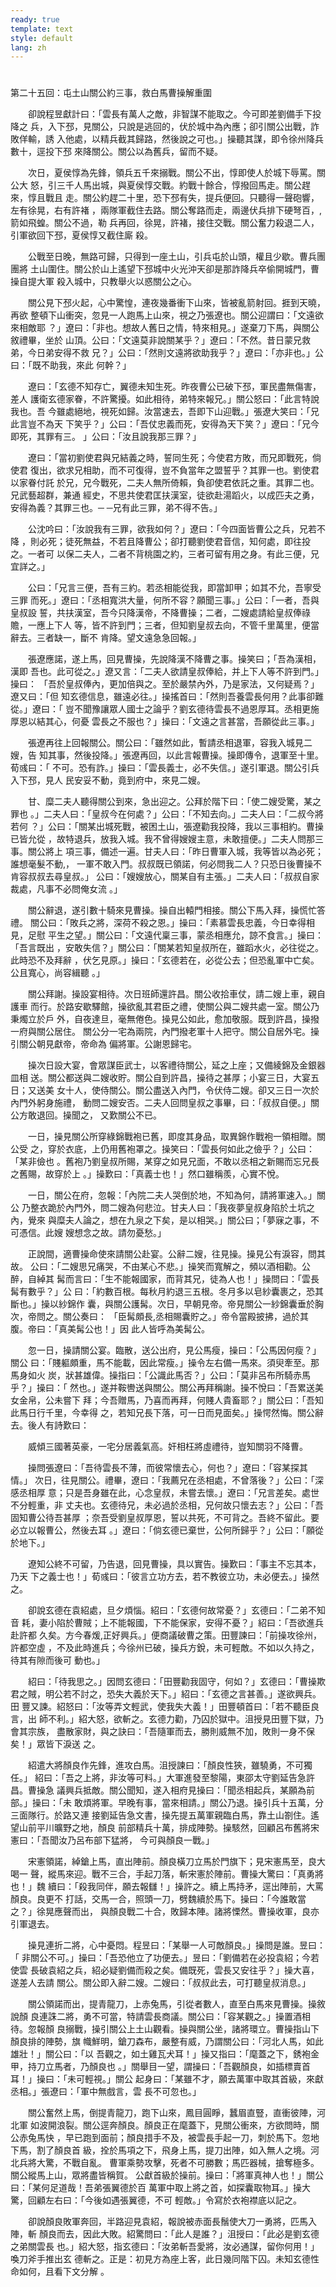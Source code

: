 ```yaml
---
ready: true
template: text
style: default
lang: zh
---
```


# 
第二十五回：屯土山關公約三事，救白馬曹操解重圍

　　卻說程昱獻計曰：「雲長有萬人之敵，非智謀不能取之。今可即差劉備手下投降之
兵，入下邳，見關公，只說是逃回的，伏於城中為內應；卻引關公出戰，詐敗佯輸，誘
入他處，以精兵截其歸路，然後說之可也。」操聽其謀，即令徐州降兵數十，逕投下邳
來降關公。關公以為舊兵，留而不疑。

　　次日，夏侯惇為先鋒，領兵五千來搦戰。關公不出，惇即使人於城下辱罵。關公大
怒，引三千人馬出城，與夏侯惇交戰。約戰十餘合，惇撥回馬走。關公趕來，惇且戰且
走。關公約趕二十里，恐下邳有失，提兵便回。只聽得一聲砲響，左有徐晃，右有許褚
，兩隊軍截住去路。關公奪路而走，兩邊伏兵排下硬弩百，,箭如飛蝗。關公不過，勒
兵再回，徐晃，許褚，接住交戰。關公奮力殺退二人，引軍欲回下邳，夏侯惇又截住廝
殺。

　　公戰至日晚，無路可歸，只得到一座土山，引兵屯於山頭，權且少歇。曹兵團團將
土山圍住。關公於山上遙望下邳城中火光沖天卻是那詐降兵卒偷開城門，曹操自提大軍
殺入城中，只教舉火以惑關公之心。

　　關公見下邳火起，心中驚惶，連夜幾番衝下山來，皆被亂箭射回。捱到天曉，再欲
整頓下山衝突，忽見一人跑馬上山來，視之乃張遼也。關公迎謂曰：「文遠欲來相敵耶
？」遼曰：「非也。想故人舊日之情，特來相見。」遂棄刀下馬，與關公敘禮畢，坐於
山頂。公曰：「文遠莫非說關某乎？」遼曰：「不然。昔日蒙兄救弟，今日弟安得不救
兄？」公曰：「然則文遠將欲助我乎？」遼曰：「亦非也。」公曰：「既不助我，來此
何幹？」

　　遼曰：「玄德不知存亡，翼德未知生死。昨夜曹公已破下邳，軍民盡無傷害，差人
護衛玄德家眷，不許驚擾。如此相待，弟特來報兄。」關公怒曰：「此言特說我也。吾
今雖處絕地，視死如歸。汝當速去，吾即下山迎戰。」張遼大笑曰：「兄此言豈不為天
下笑乎？」公曰：「吾仗忠義而死，安得為天下笑？」遼曰：「兄今即死，其罪有三。
」公曰：「汝且說我那三罪？」

　　遼曰：「當初劉使君與兄結義之時，誓同生死；今使君方敗，而兄即戰死，倘使君
復出，欲求兄相助，而不可復得，豈不負當年之盟誓乎？其罪一也。劉使君以家眷付託
於兄，兄今戰死，二夫人無所倚賴，負卻使君依託之重。其罪二也。兄武藝超群，兼通
經史，不思共使君匡扶漢室，徒欲赴湯蹈火，以成匹夫之勇，安得為義？其罪三也。─
─兄有此三罪，弟不得不告。」

　　公沈吟曰：「汝說我有三罪，欲我如何？」遼曰：「今四面皆曹公之兵，兄若不降
，則必死；徒死無益，不若且降曹公；卻打聽劉使君音信，知何處，即往投之。一者可
以保二夫人，二者不背桃園之約，三者可留有用之身。有此三便，兄宜詳之。」

　　公曰：「兄言三便，吾有三約。若丞相能從我，即當卸甲；如其不允，吾寧受三罪
而死。」遼曰：「丞相寬洪大量，何所不容？願聞三事。」公曰：「一者，吾與皇叔設
誓，共扶漢室，吾今只降漢帝，不降曹操；二者，二嫂處請給皇叔俸祿贍，一應上下人
等，皆不許到門；三者，但知劉皇叔去向，不管千里萬里，便當辭去。三者缺一，斷不
肯降。望文遠急急回報。」

　　張遼應諾，遂上馬，回見曹操，先說降漢不降曹之事。操笑曰；「吾為漢相，漢即
吾也。此可從之。」遼又言：「二夫人欲請皇叔俸給，并上下人等不許到門。」操曰：
「吾於皇叔俸內，更加倍與之。至於嚴禁內外，乃是家法，又何疑焉？」遼又曰：「但
知玄德信息，雖遠必往。」操搖首曰：「然則吾養雲長何用？此事卻難從。」遼曰：「
豈不聞豫讓眾人國士之論乎？劉玄德待雲長不過恩厚耳。丞相更施厚恩以結其心，何憂
雲長之不服也？」操曰：「文遠之言甚當，吾願從此三事。」

　　張遼再往上回報關公。關公曰：「雖然如此，暫請丞相退軍，容我入城見二嫂，告
知其事，然後投降。」張遼再回，以此言報曹操。操即傳令，退軍至十里。荀彧曰：「
不可。恐有詐。」操曰：「雲長義士，必不失信。」遂引軍退。關公引兵入下邳，見人
民安妥不動，竟到府中，來見二嫂。

　　甘、糜二夫人聽得關公到來，急出迎之。公拜於階下曰：「使二嫂受驚，某之罪也
。」二夫人曰：「皇叔今在何處？」公曰：「不知去向。」二夫人曰：「二叔今將若何
？」公曰：「關某出城死戰，被困土山，張遼勸我投降，我以三事相約。曹操已皆允從
，故特退兵，放我入城。我不曾得嫂嫂主意，未敢擅便。」二夫人問那三事。關公將上
項三事，備述一遍。甘夫人曰：「昨日曹軍入城，我等皆以為必死；誰想毫髮不動,，
一軍不敢入門。叔叔既已領諾，何必問我二人？只恐日後曹操不肯容叔叔去尋皇叔。」
公曰：「嫂嫂放心，關某自有主張。」二夫人曰：「叔叔自家裁處，凡事不必問俺女流
。」

　　關公辭退，遂引數十騎來見曹操。操自出轅門相接。關公下馬入拜，操慌忙答禮。
關公曰：「敗兵之將，深荷不殺之恩。」操曰：「素慕雲長忠義，今日幸得相見，足慰
平生之望。」關公曰：「文遠代稟三事，蒙丞相應允，諒不食言。」操曰：「吾言既出
，安敢失信？」關公曰：「關某若知皇叔所在，雖蹈水火，必往從之。此時恐不及拜辭
，伏乞見原。」操曰：「玄德若在，必從公去；但恐亂軍中亡矣。公且寬心，尚容緝聽
。」

　　關公拜謝。操設宴相待。次日班師還許昌。關公收拾車仗，請二嫂上車，親自護車
而行。於路安歇驛館，操欲亂其君臣之禮，使關公與二嫂共處一室。關公乃秉燭立於戶
外，自夜達旦，毫無倦色。操見公如此，愈加敬服。既到許昌，操撥一府與關公居住。
關公分一宅為兩院，內門撥老軍十人把守。關公自居外宅。操引關公朝見獻帝，帝命為
偏將軍。公謝恩歸宅。

　　操次日設大宴，會眾謀臣武士，以客禮待關公，延之上座；又備綾錦及金銀器皿相
送。關公都送與二嫂收貯。關公自到許昌，操待之甚厚；小宴三日，大宴五日；又送美
女十人，使侍關公。關公盡送入內門，令伏侍二嫂。卻又三日一次於內門外躬身施禮，
動問二嫂安否。二夫人回問皇叔之事畢，曰：「叔叔自便。」關公方敢退回。操聞之，
又歎關公不已。

　　一日，操見關公所穿綠錦戰袍已舊，即度其身品，取異錦作戰袍一領相贈。關公受
之，穿於衣底，上仍用舊袍罩之。操笑曰：「雲長何如此之儉乎？」公曰：「某非儉也
。舊袍乃劉皇叔所賜，某穿之如見兄面，不敢以丞相之新賜而忘兄長之舊賜，故穿於上
。」操歎曰：「真義士也！」然口雖稱羨，心實不悅。

　　一日，關公在府，忽報：「內院二夫人哭倒於地，不知為何，請將軍速入。」關公
乃整衣跪於內門外，問二嫂為何悲泣。甘夫人曰：「我夜夢皇叔身陷於土坑之內，覺來
與糜夫人論之，想在九泉之下矣，是以相哭。」關公曰；「夢寐之事，不可憑信。此嫂
嫂想念之故。請勿憂愁。」

　　正說間，適曹操命使來請關公赴宴。公辭二嫂，往見操。操見公有淚容，問其故。
公曰：「二嫂思兄痛哭，不由某心不悲。」操笑而寬解之，頻以酒相勸。公醉，自綽其
髯而言曰：「生不能報國家，而背其兄，徒為人也！」操問曰：「雲長髯有數乎？」公
曰：「約數百根。每秋月約退三五根。冬月多以皂紗囊裹之，恐其斷也。」操以紗錦作
囊，與關公護髯。次日，早朝見帝。帝見關公一紗錦囊垂於胸次，帝問之。關公奏曰：
「臣髯頗長,丞相賜囊貯之。」帝令當殿披拂，過於其腹。帝曰：「真美髯公也！」因
此人皆呼為美髯公。

　　忽一日，操請關公宴。臨散，送公出府，見公馬瘦，操曰：「公馬因何瘦？」關公
曰：「賤軀頗重，馬不能載，因此常瘦。」操令左右備一馬來。須臾牽至。那馬身如火
炭，狀甚雄偉。操指曰：「公識此馬否？」公曰：「莫非呂布所騎赤馬乎？」操曰：「
然也。」遂并鞍轡送與關公。關公再拜稱謝。操不悅曰：「吾累送美女金帛，公未嘗下
拜；今吾贈馬，乃喜而再拜，何賤人貴畜耶？」關公曰：「吾知此馬日行千里，今幸得
之，若知兄長下落，可一日而見面矣。」操愕然悔。關公辭去。後人有詩歎曰：

　　威傾三國著英豪，一宅分居義氣高。奸相枉將虛禮待，豈知關羽不降曹。

　　操問張遼曰：「吾待雲長不薄，而彼常懷去心，何也？」遼曰：「容某探其情。」
次日，往見關公。禮畢，遼曰：「我薦兄在丞相處，不曾落後？」公曰：「深感丞相厚
意；只是吾身雖在此，心念皇叔，未嘗去懷。」遼曰：「兄言差矣。處世不分輕重，非
丈夫也。玄德待兄，未必過於丞相，兄何故只懷去志？」公曰：「吾固知曹公待吾甚厚
；奈吾受劉皇叔厚恩，誓以共死，不可背之。吾終不留此。要必立以報曹公，然後去耳
。」遼曰：「倘玄德已棄世，公何所歸乎？」公曰：「願從於地下。」

　　遼知公終不可留，乃告退，回見曹操，具以實告。操歎曰：「事主不忘其本，乃天
下之義士也！」荀彧曰：「彼言立功方去，若不教彼立功，未必便去。」操然之。

　　卻說玄德在袁紹處，旦夕煩惱。紹曰：「玄德何故常憂？」玄德曰：「二弟不知音
耗，妻小陷於曹賊；上不能報國，下不能保家，安得不憂？」紹曰：「吾欲進兵赴許都
久矣。方今春煖,正好興兵。」便商議破曹之策。田豐諫曰：「前操攻徐州，許都空虛
，不及此時進兵；今徐州已破，操兵方銳，未可輕敵。不如以久持之，待其有隙而後可
動也。」

　　紹曰：「待我思之。」因問玄德曰：「田豐勸我固守，何如？」玄德曰：「曹操欺
君之賊，明公若不討之，恐失大義於天下。」紹曰：「玄德之言甚善。」遂欲興兵。田
豐又諫。紹怒曰：「汝等弄文輕武，使我失大義！」田豐頓首曰：「若不聽臣良言，出
師不利。」紹大怒，欲斬之。玄德力勸，乃囚於獄中。沮授見田豐下獄，乃會其宗族，
盡散家財，與之訣曰：「吾隨軍而去，勝則威無不加，敗則一身不保矣！」眾皆下淚送
之。

　　紹遣大將顏良作先鋒，進攻白馬。沮授諫曰：「顏良性狹，雖驍勇，不可獨任。」
紹曰：「吾之上將，非汝等可料。」大軍進發至黎陽，東邵太守劉延告急許昌。曹操急
議興兵抵敵。關公聞知，遂入相府見操曰：「聞丞相起兵，某願為前部。」操曰：「未
敢煩將軍。早晚有事，當來相請。」關公乃退。操引兵十五萬，分三面隊行。於路又連
接劉延告急文書，操先提五萬軍親臨白馬，靠土山劄住。遙望山前平川曠野之地，顏良
前部精兵十萬，排成陣勢。操駭然，回顧呂布舊將宋憲曰：「吾聞汝乃呂布部下猛將，
今可與顏良一戰。」

　　宋憲領諾，綽鎗上馬，直出陣前。顏良橫刀立馬於門旗下；見宋憲馬至，良大喝一
聲，縱馬來迎。戰不三合，手起刀落，斬宋憲於陣前。曹操大驚曰：「真勇將也！」魏
續曰：「殺我同伴，願去報讎！」操許之。續上馬持矛，逕出陣前，大罵顏良。良更不
打話，交馬一合，照頭一刀，劈魏續於馬下。操曰：「今誰敢當之？」徐晃應聲而出，
與顏良戰二十合，敗歸本陣。諸將慄然。曹操收軍，良亦引軍退去。

　　操見連折二將，心中憂悶。程昱曰：「某舉一人可敵顏良。」操問是誰。昱曰：「
非關公不可。」操曰：「吾恐他立了功便去。」昱曰：「劉備若在必投袁紹；今若使雲
長破袁紹之兵，紹必疑劉備而殺之矣。備既死，雲長又安往乎？」操大喜，遂差人去請
關公。關公即入辭二嫂。二嫂曰：「叔叔此去，可打聽皇叔消息。」

　　關公領諾而出，提青龍刀，上赤兔馬，引從者數人，直至白馬來見曹操。操敘說顏
良連誅二將，勇不可當，特請雲長商議。關公曰：「容某觀之。」操置酒相待。忽報顏
良搦戰，操引關公上土山觀看。操與關公坐，諸將環立。曹操指山下顏良排的陣勢，旗
幟鮮明，鎗刀森布，嚴整有威，乃謂關公曰：「河北人馬，如此雄壯！」關公曰：「以
吾觀之，如土雞瓦犬耳！」操又指曰：「麾蓋之下，銹袍金甲，持刀立馬者，乃顏良也
。」關舉目一望，謂操曰：「吾觀顏良，如插標賣首耳！」操曰：「未可輕視。」關公
起身曰：「某雖不才，願去萬軍中取其首級，來獻丞相。」張遼曰：「軍中無戲言，雲
長不可忽也。」

　　關公奮然上馬，倒提青龍刀，跑下山來，鳳目圓睜，蠶眉直豎，直衝彼陣，河北軍
如波開浪裂。關公逕奔顏良。顏良正在麾蓋下，見關公衝來，方欲問時，關公赤兔馬快
，早已跑到面前；顏良措手不及，被雲長手起一刀，刺於馬下。忽地下馬，割了顏良首
級，拴於馬項之下，飛身上馬，提刀出陣，如入無人之境。河北兵將大驚，不戰自亂。
曹軍乘勢攻擊，死者不可勝數；馬匹器械，搶奪極多。關公縱馬上山，眾將盡皆稱賀。
公獻首級於操前。操曰：「將軍真神人也！」關公曰：「某何足道哉！吾弟張翼德於百
萬軍中取上將之首，如探囊取物耳。」操大驚，回顧左右曰：「今後如遇張翼德，不可
輕敵。」令寫於衣袍襟底以記之。

　　卻說顏良敗軍奔回，半路迎見袁紹，報說被赤面長鬚使大刀一勇將，匹馬入陣，斬
顏良而去，因此大敗。紹驚問曰：「此人是誰？」沮授曰：「此必是劉玄德之弟關雲長
也。」紹大怒，指玄德曰：「汝弟斬吾愛將，汝必通謀，留你何用！」喚刀斧手推出玄
德斬之。正是：初見方為座上客，此日幾同階下囚。未知玄德性命如何，且看下文分解
。

